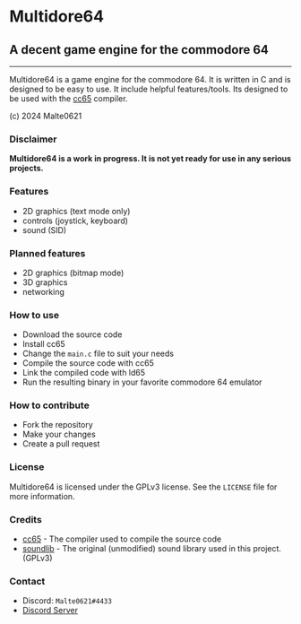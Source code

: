 # Multidore64
## A decent game engine for the commodore 64
---

Multidore64 is a game engine for the commodore 64. It is written in C and is designed to be easy to use. It include helpful features/tools. Its designed to be used with the [cc65](https://cc65.github.io/) compiler.

(c) 2024 Malte0621

### Disclaimer
**Multidore64 is a work in progress. It is not yet ready for use in any serious projects.**

### Features
* 2D graphics (text mode only)
* controls (joystick, keyboard)
* sound (SID)

### Planned features
* 2D graphics (bitmap mode)
* 3D graphics
* networking

### How to use
* Download the source code
* Install cc65
* Change the `main.c` file to suit your needs
* Compile the source code with cc65
* Link the compiled code with ld65
* Run the resulting binary in your favorite commodore 64 emulator

### How to contribute
* Fork the repository
* Make your changes
* Create a pull request

### License
Multidore64 is licensed under the GPLv3 license. See the `LICENSE` file for more information.

### Credits
* [cc65](https://cc65.github.io/) - The compiler used to compile the source code
* [soundlib](https://github.com/hardmode1337/Simple-C64-SID-Player-in-ASM-C-for-CC65) - The original (unmodified) sound library used in this project. (GPLv3)

### Contact
* Discord: `Malte0621#4433`
* [Discord Server](https://discord.gg/PEtFFtGWAN)